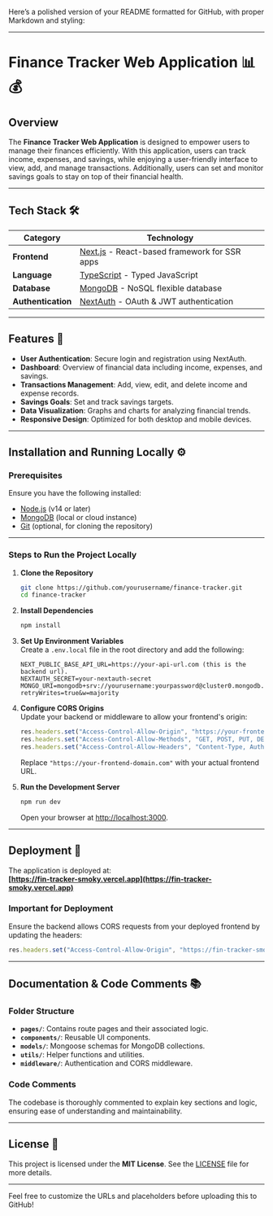 Here’s a polished version of your README formatted for GitHub, with proper Markdown and styling:

---

# Finance Tracker Web Application 📊💰

## Overview  
The **Finance Tracker Web Application** is designed to empower users to manage their finances efficiently. With this application, users can track income, expenses, and savings, while enjoying a user-friendly interface to view, add, and manage transactions. Additionally, users can set and monitor savings goals to stay on top of their financial health.

---

## Tech Stack 🛠️  

| **Category**        | **Technology**                                                      |
|----------------------|--------------------------------------------------------------------|
| **Frontend**         | [Next.js](https://nextjs.org/) - React-based framework for SSR apps |
| **Language**         | [TypeScript](https://www.typescriptlang.org/) - Typed JavaScript   |
| **Database**         | [MongoDB](https://www.mongodb.com/) - NoSQL flexible database      |
| **Authentication**   | [NextAuth](https://next-auth.js.org/) - OAuth & JWT authentication |

---

## Features 🚀  
- **User Authentication**: Secure login and registration using NextAuth.  
- **Dashboard**: Overview of financial data including income, expenses, and savings.  
- **Transactions Management**: Add, view, edit, and delete income and expense records.  
- **Savings Goals**: Set and track savings targets.  
- **Data Visualization**: Graphs and charts for analyzing financial trends.  
- **Responsive Design**: Optimized for both desktop and mobile devices.  

---

## Installation and Running Locally ⚙️  

### Prerequisites  
Ensure you have the following installed:  
- [Node.js](https://nodejs.org/) (v14 or later)  
- [MongoDB](https://www.mongodb.com/try/download/community) (local or cloud instance)  
- [Git](https://git-scm.com/) (optional, for cloning the repository)  

---

### Steps to Run the Project Locally  

1. **Clone the Repository**  
   ```bash
   git clone https://github.com/yourusername/finance-tracker.git
   cd finance-tracker
   ```

2. **Install Dependencies**  
   ```bash
   npm install
   ```

3. **Set Up Environment Variables**  
   Create a `.env.local` file in the root directory and add the following:  
   ```env
   NEXT_PUBLIC_BASE_API_URL=https://your-api-url.com (this is the backend url).
   NEXTAUTH_SECRET=your-nextauth-secret
   MONGO_URI=mongodb+srv://yourusername:yourpassword@cluster0.mongodb.net/FinanceTracker?retryWrites=true&w=majority
   ```

4. **Configure CORS Origins**  
   Update your backend or middleware to allow your frontend's origin:  
   ```javascript
   res.headers.set("Access-Control-Allow-Origin", "https://your-frontend-domain.com");
   res.headers.set("Access-Control-Allow-Methods", "GET, POST, PUT, DELETE, OPTIONS");
   res.headers.set("Access-Control-Allow-Headers", "Content-Type, Authorization");
   ```  
   Replace `"https://your-frontend-domain.com"` with your actual frontend URL.

5. **Run the Development Server**  
   ```bash
   npm run dev
   ```  
   Open your browser at [http://localhost:3000](http://localhost:3000).

---

## Deployment 🚀  
The application is deployed at:  
**[https://fin-tracker-smoky.vercel.app](https://fin-tracker-smoky.vercel.app)**  

### Important for Deployment  
Ensure the backend allows CORS requests from your deployed frontend by updating the headers:  
```javascript
res.headers.set("Access-Control-Allow-Origin", "https://fin-tracker-smoky.vercel.app");
```

---

## Documentation & Code Comments 📚  

### Folder Structure  
- **`pages/`**: Contains route pages and their associated logic.  
- **`components/`**: Reusable UI components.  
- **`models/`**: Mongoose schemas for MongoDB collections.  
- **`utils/`**: Helper functions and utilities.  
- **`middleware/`**: Authentication and CORS middleware.  

### Code Comments  
The codebase is thoroughly commented to explain key sections and logic, ensuring ease of understanding and maintainability.

---

## License 📝  
This project is licensed under the **MIT License**. See the [LICENSE](./LICENSE) file for more details.

---

Feel free to customize the URLs and placeholders before uploading this to GitHub!
